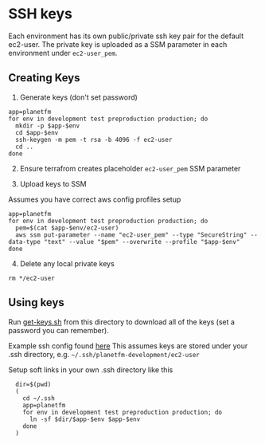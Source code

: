 # SSH keys

Each environment has its own public/private ssh key pair for the default ec2-user.
The private key is uploaded as a SSM parameter in each environment under `ec2-user_pem`.

## Creating Keys

1. Generate keys (don't set password)

```shell
app=planetfm
for env in development test preproduction production; do
  mkdir -p $app-$env
  cd $app-$env
  ssh-keygen -m pem -t rsa -b 4096 -f ec2-user
  cd ..
done
```

2. Ensure terrafrom creates placeholder `ec2-user_pem` SSM parameter

3. Upload keys to SSM

Assumes you have correct aws config profiles setup

```shell
app=planetfm
for env in development test preproduction production; do
  pem=$(cat $app-$env/ec2-user)
  aws ssm put-parameter --name "ec2-user_pem" --type "SecureString" --data-type "text" --value "$pem" --overwrite --profile "$app-$env"
done
```

4. Delete any local private keys

```shell
rm */ec2-user
```

## Using keys

Run [get-keys.sh](get-keys.sh) from this directory to download all of the keys (set a password you can remember).

Example ssh config found [here](https://github.com/ministryofjustice/dso-useful-stuff/blob/main/.ssh/config)
This assumes keys are stored under your .ssh directory, e.g. `~/.ssh/planetfm-development/ec2-user`

Setup soft links in your own .ssh directory like this

```shell
  dir=$(pwd)
  (
    cd ~/.ssh
    app=planetfm
    for env in development test preproduction production; do
      ln -sf $dir/$app-$env $app-$env
    done
  )
```

